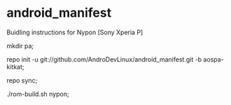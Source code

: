 android_manifest
================

Buidling instructions for Nypon [Sony Xperia P]

mkdir pa;

repo init -u git://github.com/AndroDevLinux/android_manifest.git -b aospa-kitkat;

repo sync;

./rom-build.sh nypon;
